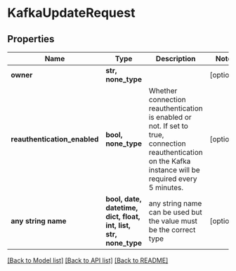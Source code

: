 # KafkaUpdateRequest


## Properties
Name | Type | Description | Notes
------------ | ------------- | ------------- | -------------
**owner** | **str, none_type** |  | [optional] 
**reauthentication_enabled** | **bool, none_type** | Whether connection reauthentication is enabled or not. If set to true, connection reauthentication on the Kafka instance will be required every 5 minutes. | [optional] 
**any string name** | **bool, date, datetime, dict, float, int, list, str, none_type** | any string name can be used but the value must be the correct type | [optional]

[[Back to Model list]](../README.md#documentation-for-models) [[Back to API list]](../README.md#documentation-for-api-endpoints) [[Back to README]](../README.md)


